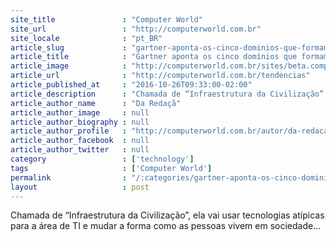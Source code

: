 ```yaml
---
site_title               : "Computer World"
site_url                 : "http://computerworld.com.br"
site_locale              : "pt_BR"
article_slug             : "gartner-aponta-os-cinco-dominios-que-formam-a-nova-plataforma-digital"
article_title            : "Gartner aponta os cinco domínios que formam a nova plataforma digital"
article_image            : "http://computerworld.com.br/sites/beta.computerworld.com.br/files/news_articles/atlas_binario.jpg"
article_url              : "http://computerworld.com.br/tendencias"
article_published_at     : "2016-10-26T09:33:00-02:00"
article_description      : "Chamada de “Infraestrutura da Civilização”, ela vai usar tecnologias atípicas para a área de TI e mudar a forma como as pessoas vivem em sociedade..."
article_author_name      : "Da Redaçã"
article_author_image     : null
article_author_biography : null
article_author_profile   : "http://computerworld.com.br/autor/da-redacao"
article_author_facebook  : null
article_author_twitter   : null
category                 : ['technology']
tags                     : ['Computer World']
permalink                : "/:categories/gartner-aponta-os-cinco-dominios-que-formam-a-nova-plataforma-digital/"
layout                   : post
---
```


Chamada de “Infraestrutura da Civilização”, ela vai usar tecnologias atípicas para a área de TI e mudar a forma como as pessoas vivem em sociedade...
